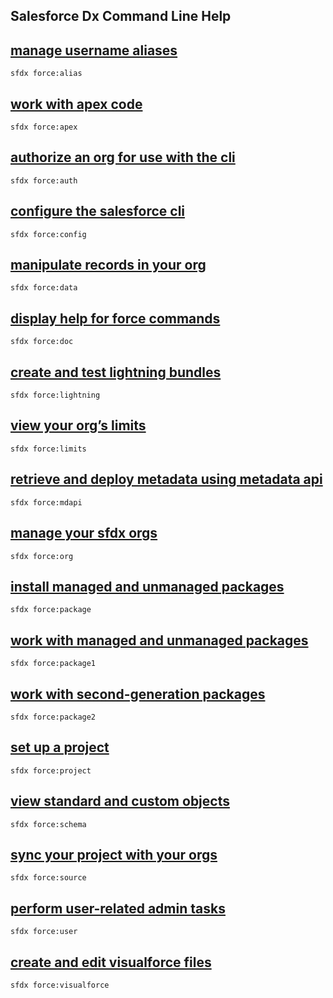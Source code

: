 ## Salesforce Dx Command Line Help

## [manage username aliases](./manageusernamealiases.md)

 ``` sfdx force:alias ```  

## [work with apex code](./workwithapexcode.md)

 ``` sfdx force:apex ```  

## [authorize an org for use with the cli](./authorizeanorgforusewiththecli.md)

 ``` sfdx force:auth ```  

## [configure the salesforce cli](./configurethesalesforcecli.md)

 ``` sfdx force:config ```  

## [manipulate records in your org](./manipulaterecordsinyourorg.md)

 ``` sfdx force:data ```  

## [display help for force commands](./displayhelpforforcecommands.md)

 ``` sfdx force:doc ```  

## [create and test lightning bundles](./createandtestlightningbundles.md)

 ``` sfdx force:lightning ```  

## [view your org’s limits](./viewyourorgslimits.md)

 ``` sfdx force:limits ```  

## [retrieve and deploy metadata using metadata api](./retrieveanddeploymetadatausingmetadataapi.md)

 ``` sfdx force:mdapi ```  

## [manage your sfdx orgs](./manageyoursfdxorgs.md)

 ``` sfdx force:org ```  

## [install managed and unmanaged packages](./installmanagedandunmanagedpackages.md)

 ``` sfdx force:package ```  

## [work with managed and unmanaged packages](./workwithmanagedandunmanagedpackages.md)

 ``` sfdx force:package1 ```  

## [work with second-generation packages](./workwithsecondgenerationpackages.md)

 ``` sfdx force:package2 ```  

## [set up a project](./setupaproject.md)

 ``` sfdx force:project ```  

## [view standard and custom objects](./viewstandardandcustomobjects.md)

 ``` sfdx force:schema ```  

## [sync your project with your orgs](./syncyourprojectwithyourorgs.md)

 ``` sfdx force:source ```  

## [perform user-related admin tasks](./performuserrelatedadmintasks.md)

 ``` sfdx force:user ```  

## [create and edit visualforce files](./createandeditvisualforcefiles.md)

 ``` sfdx force:visualforce ```  

